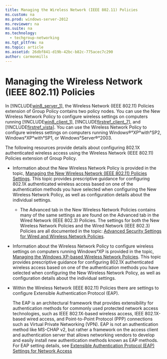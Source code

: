 ```yaml
---
title: Managing the Wireless Network (IEEE 802.11) Policies
ms.custom: na
ms.prod: windows-server-2012
ms.reviewer: na
ms.suite: na
ms.technology: 
  - techgroup-networking
ms.tgt_pltfrm: na
ms.topic: article
ms.assetid: 26dbf841-d19b-42bc-b82c-775acec7c290
author: carmonmills
---
```

# Managing the Wireless Network (IEEE 802.11) Policies
In [!INCLUDE[win8_server_1](../Token/win8_server_1_md.md)], the Wireless Network \(IEEE 802.11\) Policies extension of Group Policy contains two policy nodes. You can use the New Wireless Network Policy to configure wireless settings on computers running [!INCLUDE[win8_client_1](../Token/win8_client_1_md.md)], [!INCLUDE[firstref_client_7](../Token/firstref_client_7_md.md)], and [!INCLUDE[firstref_vista](../Token/firstref_vista_md.md)]. You can use the Wireless Network Policy to configure wireless settings on computers running Windows®°XP°with°SP2, Windows°XP°with°SP1, or Windows°Server®°2003.  
  
The following resources provide details about configuring 802.1X authenticated wireless access using the Wireless Network \(IEEE 802.11\) Policies extension of Group Policy.  
  
-   Information about the New Wireless Network Policy is provided in the topic, [Managing the New Wireless Network &#40;IEEE 802.11&#41; Policies Settings](../Topic/Managing-the-New-Wireless-Network--IEEE-802.11--Policies-Settings.md). This topic provides prescriptive guidance for configuring 802.1X authenticated wireless access based on one of the authentication methods you have selected when configuring the New Wireless Network Policy, as well as configuration details about the individual settings.  
  
    -   The Advanced tab in the New Wireless Network Policies contains many of the same settings as are found on the Advanced tab in the Wired Network \(IEEE 802.3\) Policies. The settings for both the New Wireless Network Policies and the Wired Network \(IEEE 802.3\) Policies are all documented in the topic: [Advanced Security Settings for Wired and Wireless Network Policies](../Topic/Advanced-Security-Settings-for-Wired-and-Wireless-Network-Policies.md).  
  
-   Information about the Wireless Network Policy to configure wireless settings on computers running Windows°XP is provided in the topic, [Managing the Windows XP-based Wireless Network Policies](../Topic/Managing-the-Windows-XP-based-Wireless-Network-Policies.md). This topic provides prescriptive guidance for configuring 802.1X authenticated wireless access based on one of the authentication methods you have selected when configuring the New Wireless Network Policy, as well as configuration details about the individual settings.  
  
-   Within the Wireless Network \(IEEE 802.11\) Policies there are settings to configure Extensible Authentication Protocol \(EAP\).  
  
    The EAP is an architectural framework that provides extensibility for authentication methods for commonly used protected network access technologies, such as IEEE 802.1X\-based wireless access, IEEE 802.1X\-based wired access, and Point\-to\-Point Protocol \(PPP\) connections such as Virtual Private Networking \(VPN\). EAP is not an authentication method like MS\-CHAP v2, but rather a framework on the access client and authentication server that allows networking vendors to develop and easily install new authentication methods known as EAP methods. For EAP setting details, see [Extensible Authentication Protocol &#40;EAP&#41; Settings for Network Access](../Topic/Extensible-Authentication-Protocol--EAP--Settings-for-Network-Access.md)  
  
